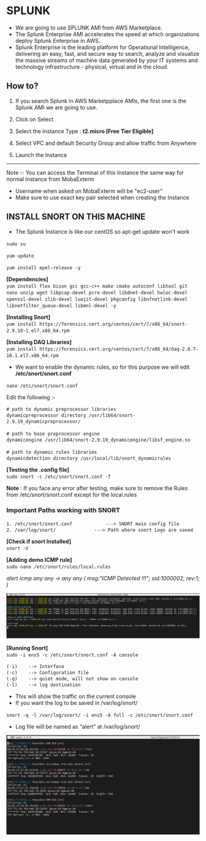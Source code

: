 # SPLUNK

- We are going to use SPLUNK AMI from AWS Marketplace.
- The Splunk Enterprise AMI accelerates the speed at which organizations deploy Splunk Enterprise in AWS. 
- Splunk Enterprise is the leading platform for Operational Intelligence, delivering an easy, fast, and secure way to search, analyze and visualize the massive streams of machine data generated by your IT systems and technology infrastructure - physical, virtual and in the cloud.

## How to?

1. If you search Splunk in AWS Marketpplace AMIs, the first one is the Splunk AMI we are going to use.

2. Click on Select

3. Select the Instance Type : **t2.micro [Free Tier Eligible]**

4. Select VPC and default Security Group and allow traffic from Anywhere

5. Launch the Instance

________________________________________________________________


Note :- You can access the Terminal of this Instance the same way for normal Instance from MobaExterm

- Username when asked on MobaExterm will be "ec2-user”
- Make sure to use exact key pair selected when creating the Instance

## INSTALL SNORT ON THIS MACHINE

- The Splunk Instance is like our centOS so apt-get update won't work

``sudo su``

``yum update``

``yum install epel-release -y``

**[Dependencies]** </br>
``yum install flex bison gcc gcc-c++ make cmake autoconf libtool git nano unzip wget libpcap-devel pcre-devel libdnet-devel hwloc-devel openssl-devel zlib-devel luajit-devel pkgconfig libnfnetlink-devel libnetfilter_queue-devel libmnl-devel -y``

**[Installing Snort]** </br>
``yum install https://forensics.cert.org/centos/cert/7/x86_64/snort-2.9.19-1.el7.x86_64.rpm``

**[Installing DAQ Libraries]** </br>
``yum install https://forensics.cert.org/centos/cert/7/x86_64/daq-2.0.7-10.1.el7.x86_64.rpm``


- We want to enable the dynamic rules, so for this purpose we will edit **/etc/snort/snort.conf**

``nano /etc/snort/snort.conf``

Edit the following :-

```
# path to dynamic preprocessor libraries
dynamicpreprocessor directory /usr/lib64/snort-2.9.19_dynamicpreprocessor/

# path to base preprocessor engine
dynamicengine /usr/lib64/snort-2.9.19_dynamicengine/libsf_engine.so

# path to dynamic rules libraries
dynamicdetection directory /usr/local/lib/snort_dynamicrules

```
**[Testing the .config file]** </br>
``sudo snort -c /etc/snort/snort.conf -T``

**Note** : If you face any error after testing, make sure to remove the Rules from  /etc/snort/snort.conf except for the local.rules


### Important Paths working with SNORT
```
1. /etc/snort/snort.conf			---> SNORT main config file
2. /var/log/snort/				---> Path where snort Logs are saved
```
**[Check if snort Installed]** </br>
``snort -V``

**[Adding demo ICMP rule]** </br>
``sudo nano /etc/snort/rules/local.rules``

*alert icmp any any -> any any ( msg:"ICMP Detected !!!";  sid:1000002; rev:1; )*

![](https://github.com/TheOneOh1/K8s-Snorty-Splunk/blob/main/rules.PNG)

**[Running Snort]** </br>
``sudo -i ens5 -c /etc/snort/snort.conf -A console``

	(-i)	-->	Interface
	(-c)	-->	Configuration file
	(-q)	-->	quiet mode, will not show on console
	(-l)	-->	log destination

- This will show the traffic on the current console
- If you want the log to be saved in /var/log/snort/

``snort -q -l /var/log/snort/ -i ens5 -A full -c /etc/snort/snort.conf``

- Log file will be named as “alert” at /var/log/snort/

![](https://github.com/TheOneOh1/K8s-Snorty-Splunk/blob/main/alert_logs.PNG)
